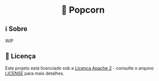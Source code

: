 <h1 align="center"> 🍿 Popcorn </h1>

## :information_source: Sobre

WIP

## :memo:  Licença

Este projeto está licenciado sob a [Licença Apache 2](https://www.apache.org/licenses/LICENSE-2.0) - consulte o arquivo [LICENSE](LICENSE)  para mais detalhes.